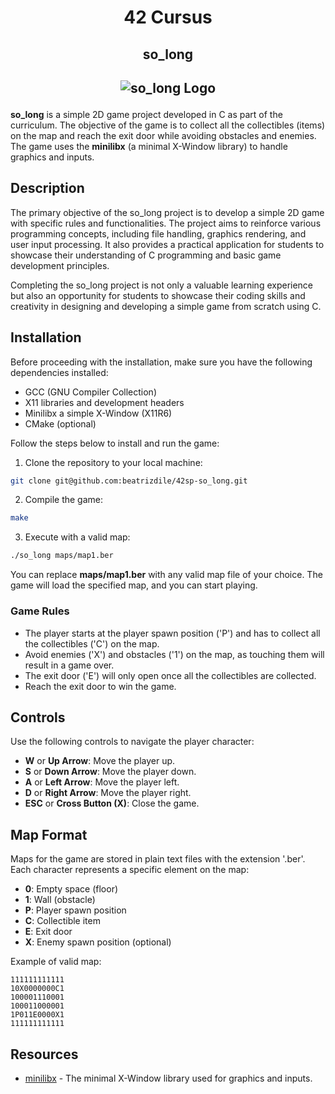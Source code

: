 <h1 align=center>
  42 Cursus
 </h1>
<h2 align=center>
  so_long
</h2>
<h2 align=center>

  ![so_long Logo](https://game.42sp.org.br/static/assets/achievements/so_longm.png)
</h2>

**so_long** is a simple 2D game project developed in C as part of the curriculum. The objective of the game is to collect all the collectibles (items) on the map and reach the exit door while avoiding obstacles and enemies. The game uses the **minilibx** (a minimal X-Window library) to handle graphics and inputs.

## Description

The primary objective of the so_long project is to develop a simple 2D game with specific rules and functionalities. The project aims to reinforce various programming concepts, including file handling, graphics rendering, and user input processing. It also provides a practical application for students to showcase their understanding of C programming and basic game development principles.

Completing the so_long project is not only a valuable learning experience but also an opportunity for students to showcase their coding skills and creativity in designing and developing a simple game from scratch using C.

## Installation

Before proceeding with the installation, make sure you have the following dependencies installed:

- GCC (GNU Compiler Collection)
- X11 libraries and development headers
- Minilibx a simple X-Window (X11R6)
- CMake (optional)

Follow the steps below to install and run the game:

1. Clone the repository to your local machine:

```bash
git clone git@github.com:beatrizdile/42sp-so_long.git
```

2. Compile the game:
```bash
make
```

3. Execute with a valid map:
```bash
./so_long maps/map1.ber
```

You can replace **maps/map1.ber** with any valid map file of your choice. The game will load the specified map, and you can start playing.

### Game Rules
- The player starts at the player spawn position ('P') and has to collect all the collectibles ('C') on the map.
- Avoid enemies ('X') and obstacles ('1') on the map, as touching them will result in a game over.
- The exit door ('E') will only open once all the collectibles are collected.
- Reach the exit door to win the game.

## Controls

Use the following controls to navigate the player character:

- **W** or **Up Arrow**: Move the player up.
- **S** or **Down Arrow**: Move the player down.
- **A** or **Left Arrow**: Move the player left.
- **D** or **Right Arrow**: Move the player right.
- **ESC** or **Cross Button (X)**: Close the game.

## Map Format

Maps for the game are stored in plain text files with the extension '.ber'. Each character represents a specific element on the map:

- **0**: Empty space (floor)
- **1**: Wall (obstacle)
- **P**: Player spawn position
- **C**: Collectible item
- **E**: Exit door
- **X**: Enemy spawn position (optional)

Example of valid map:

```text
111111111111
10X0000000C1
100001110001
100011000001
1P011E0000X1
111111111111
```

## Resources

- [minilibx](https://github.com/42Paris/minilibx-linux) - The minimal X-Window library used for graphics and inputs.


















